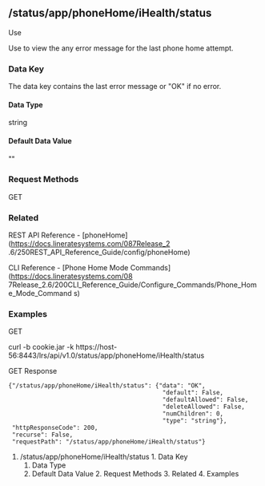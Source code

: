 ## /status/app/phoneHome/iHealth/status

Use

Use to view the any error message for the last phone home attempt.

### Data Key

The data key contains the last error message or "OK" if no error.

#### Data Type

string

#### Default Data Value

""

### Request Methods

GET

### Related

REST API Reference - [phoneHome](https://docs.lineratesystems.com/087Release_2
.6/250REST_API_Reference_Guide/config/phoneHome)

CLI Reference - [Phone Home Mode Commands](https://docs.lineratesystems.com/08
7Release_2.6/200CLI_Reference_Guide/Configure_Commands/Phone_Home_Mode_Command
s)

### Examples

GET

curl -b cookie.jar -k
https://host-56:8443/lrs/api/v1.0/status/app/phoneHome/iHealth/status

GET Response

    
    {"/status/app/phoneHome/iHealth/status": {"data": "OK",
                                               "default": False,
                                               "defaultAllowed": False,
                                               "deleteAllowed": False,
                                               "numChildren": 0,
                                               "type": "string"},
     "httpResponseCode": 200,
     "recurse": False,
     "requestPath": "/status/app/phoneHome/iHealth/status"}
    

  1. /status/app/phoneHome/iHealth/status
    1. Data Key
      1. Data Type
      2. Default Data Value
    2. Request Methods
    3. Related
    4. Examples

